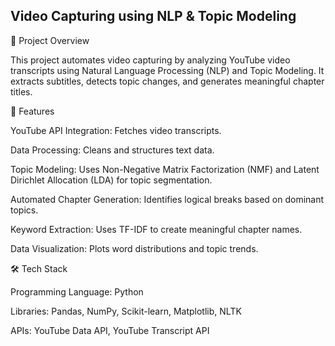 ## Video Capturing using NLP & Topic Modeling

📌 Project Overview

This project automates video capturing by analyzing YouTube video transcripts using Natural Language Processing (NLP) and Topic Modeling. It extracts subtitles, detects topic changes, and generates meaningful chapter titles.

🚀 Features

YouTube API Integration: Fetches video transcripts.

Data Processing: Cleans and structures text data.

Topic Modeling: Uses Non-Negative Matrix Factorization (NMF) and Latent Dirichlet Allocation (LDA) for topic segmentation.

Automated Chapter Generation: Identifies logical breaks based on dominant topics.

Keyword Extraction: Uses TF-IDF to create meaningful chapter names.

Data Visualization: Plots word distributions and topic trends.

🛠 Tech Stack

Programming Language: Python

Libraries: Pandas, NumPy, Scikit-learn, Matplotlib, NLTK

APIs: YouTube Data API, YouTube Transcript API
